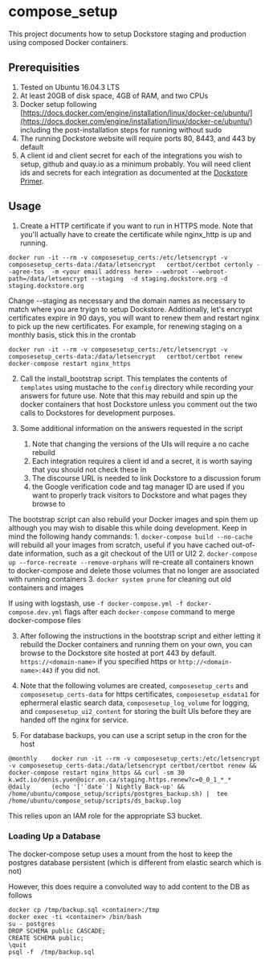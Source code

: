 # compose\_setup
This project documents how to setup Dockstore staging and production using composed Docker containers. 

## Prerequisities

1. Tested on Ubuntu 16.04.3 LTS
1. At least 20GB of disk space, 4GB of RAM, and two CPUs
1. Docker setup following [https://docs.docker.com/engine/installation/linux/docker-ce/ubuntu/](https://docs.docker.com/engine/installation/linux/docker-ce/ubuntu/) including the post-installation steps for running without sudo
1. The running Dockstore website will require ports 80, 8443, and 443 by default
1. A client id and client secret for each of the integrations you wish to setup, github and quay.io as a minimum probably. You will need client ids and secrets for each integration as documented at the [Dockstore Primer](https://wiki.oicr.on.ca/display/SEQWARE/Dockstore+Primer#DockstorePrimer-SettingupDockstoreonyourcomputerfordevelopment(AssumingUbuntu)).

## Usage

1. Create a HTTP certificate if you want to run in HTTPS mode. Note that you'll actually have to create the certificate while nginx\_http is up and running.
```
docker run -it --rm -v composesetup_certs:/etc/letsencrypt -v composesetup_certs-data:/data/letsencrypt   certbot/certbot certonly --agree-tos  -m <your email address here> --webroot --webroot-path=/data/letsencrypt --staging  -d staging.dockstore.org -d staging.dockstore.org
```
Change --staging as necessary and the domain names as necessary to match where you are tryign to setup Dockstore.  Additionally, let's encrypt certificates expire in 90 days, you will want to renew them and restart nginx to pick up the new certificates. For example, for renewing staging on a monthly basis, stick this in the crontab

```
docker run -it --rm -v composesetup_certs:/etc/letsencrypt -v composesetup_certs-data:/data/letsencrypt   certbot/certbot renew
docker-compose restart nginx_https
```

2. Call the install_bootstrap script. This templates the contents of `templates` using mustache to the `config` directory while recording your answers for future use. Note that this may rebuild and spin up the docker containers that host Dockstore unless you comment out the two calls to Dockstores for development purposes.  

3. Some additional information on the answers requested in the script
    1. Note that changing the versions of the UIs will require a no cache rebuild
    2. Each integration requires a client id and a secret, it is worth saying that you should not check these in 
    3. The discourse URL is needed to link Dockstore to a discussion forum 
    4. the Google verification code and tag manager ID are used if you want to properly track visitors to Dockstore and what pages they browse to

The bootstrap script can also rebuild your Docker images and spin them up although you may wish to disable this while doing development. Keep in mind the following handy commands:
    1. `docker-compose build --no-cache` will rebuild all your images from scratch, useful if you have cached out-of-date information, such as a git checkout of the UI1 or UI2
    2. `docker-compose up --force-recreate --remove-orphans` will re-create all containers known to docker-compose and delete those volumes that no longer are associated with running containers
    3. `docker system prune` for cleaning out old containers and images

If using with logstash, use `-f docker-compose.yml -f docker-compose.dev.yml` flags after each `docker-compose` command to merge docker-compose files

3. After following the instructions in the bootstrap script and either letting it rebuild the Docker containers and running them on your own, you can browse to the Dockstore site hosted at port 443 by default. `https://<domain-name>` if you specified https or `http://<domain-name>:443` if you did not. 

4.  Note that the following volumes are created, `composesetup_certs` and `composesetup_certs-data` for https certificates, `composesetup_esdata1` for ephermeral elastic search data, `composesetup_log_volume` for logging, and `composesetup_ui2_content` for storing the built UIs before they are handed off the nginx for service. 
    
6. For database backups, you can use a script setup in the cron for the host

```
@monthly	docker run -it --rm -v composesetup_certs:/etc/letsencrypt -v composesetup_certs-data:/data/letsencrypt certbot/certbot renew && docker-compose restart nginx_https && curl -sm 30 k.wdt.io/denis.yuen@oicr.on.ca/staging.https.renew?c=0_0_1_*_* 
@daily 		(echo '['`date`'] Nightly Back-up' && /home/ubuntu/compose_setup/scripts/postgres_backup.sh) |  tee /home/ubuntu/compose_setup/scripts/ds_backup.log
```

This relies upon an IAM role for the appropriate S3 bucket. 

### Loading Up a Database ###

The docker-compose setup uses a mount from the host to keep the postgres database persistent (which is different from elastic search which is not) 

However, this does require a convoluted way to add content to the DB as follows

```
docker cp /tmp/backup.sql <container>:/tmp
docker exec -ti <container> /bin/bash
su - postgres
DROP SCHEMA public CASCADE;
CREATE SCHEMA public;
\quit
psql -f  /tmp/backup.sql 
```
